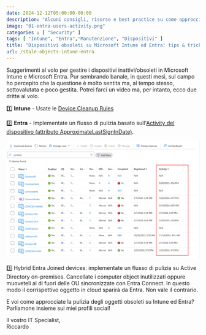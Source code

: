 ```yaml
---
date: 2024-12-12T05:00:00-00:00
description: "Alcuni consigli, risorse e best practice su come approcciare i dispositivi obsoleti su Microsoft Intune ed Entra."
image: "01-entra-users-activity.png"
categories : [ "Security" ]
tags: [ "Intune", "Entra","Manutenzione", "Dispositivi" ]
title: "Dispositivi obsoleti su Microsoft Intune ed Entra: tips & tricks"
url: /stale-objects-intune-entra
---
```

Suggerimenti al volo per gestire i dispositivi inattivi/obsoleti in Microsoft Intune e Microsoft Entra. Pur sembrando banale, in questi mesi, sul campo ho percepito che la questione è molto sentita ma, al tempo stesso, sottovalutata e poco gestita.
Potrei farci un video ma, per intanto, ecco due dritte al volo.

1️⃣ **Intune** - Usate le [Device Cleanup Rules](https://learn.microsoft.com/en-us/mem/intune/remote-actions/devices-wipe#automatically-delete-devices-with-cleanup-rules)

2️⃣ **Entra** - Implementate un flusso di pulizia basato sull'[Activity del dispositivo (attributo ApproximateLastSignInDate)](https://learn.microsoft.com/en-us/entra/identity/devices/manage-stale-devices).

[![Dettaglio dell'ultima attività degli utenti su Microsoft Entra](01-entra-users-activity.png)](01-entra-users-activity.png)

3️⃣ Hybrid Entra Joined devices: implementate un flusso di pulizia su Active Directory on-premises. Cancellate i computer object inutilizzati oppure muoveteli al di fuori delle OU sincronizzate con Entra Connect. In questo modo il corrispettivo oggetto in cloud sparirà da Entra. Non vale il contrario.

E voi come approcciate la pulizia degli oggetti obsoleti su Intune ed Entra? Parliamone insieme sui miei profili social!

Il vostro IT Specialist,  
Riccardo